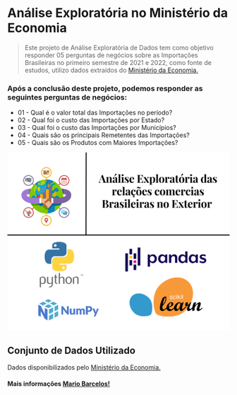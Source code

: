 # Análise Exploratória no Ministério da Economia 

> Este projeto de Análise Exploratória de Dados tem como objetivo responder 05 perguntas de negócios sobre as Importações Brasileiras no primeiro semestre de 2021 e 2022, como fonte de estudos, utilizo dados extraídos do <a href="https://www.gov.br/produtividade-e-comercio-exterior/pt-br/assuntos/comercio-exterior/estatisticas/base-de-dados-bruta">Ministério da Economia.</a>

### Após a conclusão deste projeto, podemos responder as seguintes perguntas de negócios:
- 01 - Qual é o valor total das Importações no período?
- 02 - Qual foi o custo das Importações por Estado?
- 03 - Qual foi o custo das Importações por Municípios?
- 04 - Quais são os principais Remetentes das Importações?
- 05 - Quais são os Produtos com Maiores Importações?



<img src="comerciobr.png">



## Conjunto de Dados Utilizado
Dados disponibilizados pelo <a href="https://www.gov.br/produtividade-e-comercio-exterior/pt-br/assuntos/comercio-exterior/estatisticas/base-de-dados-bruta">Ministério da Economia.</a>


#### Mais informações <a href="https://linkedin.com/in/mario-barcelos"> Mario Barcelos! </a> 
